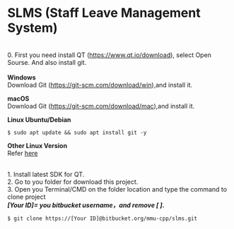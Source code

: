 **<h1>SLMS (Staff Leave Management System)</h1>**<br>
0. First you need install QT (<https://www.qt.io/download>), select Open Sourse. And also install git.<br><br>
**Windows**<br>
Download Git (<https://git-scm.com/download/win>),and install it.

**macOS**<br>
Download Git (<https://git-scm.com/download/mac>),and install it.

**Linux Ubuntu/Debian**
```console
$ sudo apt update && sudo apt install git -y
```

**Other Linux Version**<br>
Refer [here](https://git-scm.com/download/linux)

<br>1. Install latest SDK for QT.<br>
2. Go to you folder for download this project.<br>
3. Open you Terminal/CMD on the folder location and type the command to clone project<br>
**_[Your ID]= you bitbucket username，and remove [ ]_.**
```console
$ git clone https://[Your ID]@bitbucket.org/mmu-cpp/slms.git
```